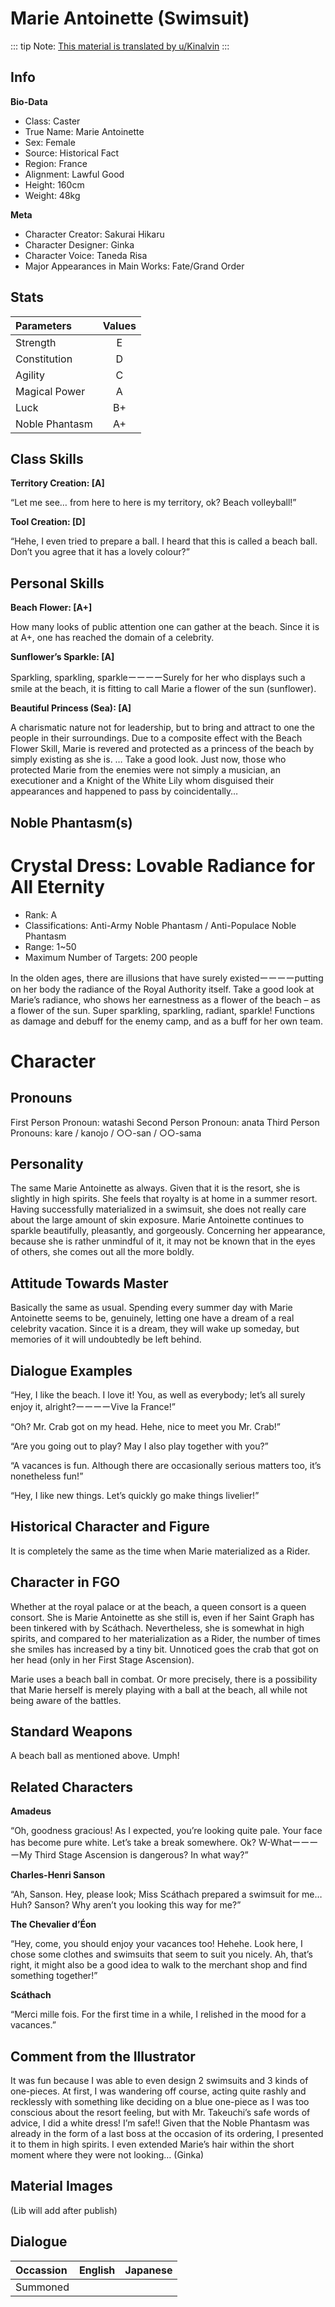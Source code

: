# Marie Antoinette (Swimsuit)

::: tip
Note: [This material is translated by u/Kinalvin](https://forums.nrvnqsr.com/showthread.php/6951-Fate-Grand-Order-Mats?p=2819923&viewfull=1#post2819923)
:::


## Info

**Bio-Data**

- Class: Caster
- True Name: Marie Antoinette
- Sex: Female
- Source: Historical Fact
- Region: France
- Alignment: Lawful Good
- Height: 160cm
- Weight: 48kg

**Meta**

- Character Creator: Sakurai Hikaru
- Character Designer: Ginka
- Character Voice: Taneda Risa
- Major Appearances in Main Works: Fate/Grand Order

## Stats

| Parameters | Values |
|:--------|:--------:|
| Strength | E |
| Constitution | D |
| Agility | C |
| Magical Power | A |
| Luck | B+ |
| Noble Phantasm | A+ |

## Class Skills

**Territory Creation: [A]**

“Let me see… from here to here is my territory, ok? Beach volleyball!”

**Tool Creation: [D]**

“Hehe, I even tried to prepare a ball. I heard that this is called a beach ball. Don’t you agree that it has a lovely colour?”

## Personal Skills

**Beach Flower: [A+]**

How many looks of public attention one can gather at the beach.
Since it is at A+, one has reached the domain of a celebrity.

**Sunflower’s Sparkle: [A]**

Sparkling, sparkling, sparkleーーーーSurely for her who displays such a smile at the beach, it is fitting to call Marie a flower of the sun (sunflower).

**Beautiful Princess (Sea): [A]**

A charismatic nature not for leadership, but to bring and attract to one the people in their surroundings.
Due to a composite effect with the Beach Flower Skill, Marie is revered and protected as a princess of the beach by simply existing as she is.
… Take a good look. Just now, those who protected Marie from the enemies were not simply a musician, an executioner and a Knight of the White Lily whom disguised their appearances and happened to pass by coincidentally…

## Noble Phantasm(s)

# Crystal Dress: Lovable Radiance for All Eternity
- Rank: A
- Classifications: Anti-Army Noble Phantasm / Anti-Populace Noble Phantasm
- Range: 1~50
- Maximum Number of Targets: 200 people

In the olden ages, there are illusions that have surely existedーーーーputting on her body the radiance of the Royal Authority itself. Take a good look at Marie’s radiance, who shows her earnestness as a flower of the beach – as a flower of the sun. Super sparkling, sparkling, radiant, sparkle! Functions as damage and debuff for the enemy camp, and as a buff for her own team.

# Character

## Pronouns

First Person Pronoun: watashi
Second Person Pronoun: anata
Third Person Pronouns: kare / kanojo / ○○-san / ○○-sama

## Personality

The same Marie Antoinette as always. Given that it is the resort, she is slightly in high spirits. She feels that royalty is at home in a summer resort. Having successfully materialized in a swimsuit, she does not really care about the large amount of skin exposure. Marie Antoinette continues to sparkle beautifully, pleasantly, and gorgeously. Concerning her appearance, because she is rather unmindful of it, it may not be known that in the eyes of others, she comes out all the more boldly.

## Attitude Towards Master

Basically the same as usual. Spending every summer day with Marie Antoinette seems to be, genuinely, letting one have a dream of a real celebrity vacation. Since it is a dream, they will wake up someday, but memories of it will undoubtedly be left behind.

## Dialogue Examples

“Hey, I like the beach. I love it! You, as well as everybody; let’s all surely enjoy it, alright?ーーーーVive la France!”

“Oh? Mr. Crab got on my head. Hehe, nice to meet you Mr. Crab!”

“Are you going out to play? May I also play together with you?”

“A vacances is fun. Although there are occasionally serious matters too, it’s nonetheless fun!”

“Hey, I like new things. Let’s quickly go make things livelier!”

## Historical Character and Figure

It is completely the same as the time when Marie materialized as a Rider.

## Character in FGO

Whether at the royal palace or at the beach, a queen consort is a queen consort. She is Marie Antoinette as she still is, even if her Saint Graph has been tinkered with by Scáthach. Nevertheless, she is somewhat in high spirits, and compared to her materialization as a Rider, the number of times she smiles has increased by a tiny bit. Unnoticed goes the crab that got on her head (only in her First Stage Ascension).

Marie uses a beach ball in combat. Or more precisely, there is a possibility that Marie herself is merely playing with a ball at the beach, all while not being aware of the battles.

## Standard Weapons

A beach ball as mentioned above. Umph!

## Related Characters

**Amadeus**

“Oh, goodness gracious! As I expected, you’re looking quite pale. Your face has become pure white. Let’s take a break somewhere. Ok?
W-WhatーーーーMy Third Stage Ascension is dangerous? In what way?”

**Charles-Henri Sanson**

“Ah, Sanson. Hey, please look; Miss Scáthach prepared a swimsuit for me… Huh? Sanson? Why aren’t you looking this way for me?”

**The Chevalier d’Éon**

“Hey, come, you should enjoy your vacances too! Hehehe. Look here, I chose some clothes and swimsuits that seem to suit you nicely. Ah, that’s right, it might also be a good idea to walk to the merchant shop and find something together!”

**Scáthach**

“Merci mille fois. For the first time in a while, I relished in the mood for a vacances.”

## Comment from the Illustrator

It was fun because I was able to even design 2 swimsuits and 3 kinds of one-pieces. At first, I was wandering off course, acting quite rashly and recklessly with something like deciding on a blue one-piece as I was too conscious about the resort feeling, but with Mr. Takeuchi’s safe words of advice, I did a white dress! I’m safe!! Given that the Noble Phantasm was already in the form of a last boss at the occasion of its ordering, I presented it to them in high spirits. I even extended Marie’s hair within the short moment where they were not looking… (Ginka)

## Material Images

(Lib will add after publish)

## Dialogue

| Occassion | English | Japanese |
|:--------|:--------:|:--------:|
| Summoned |  |  |